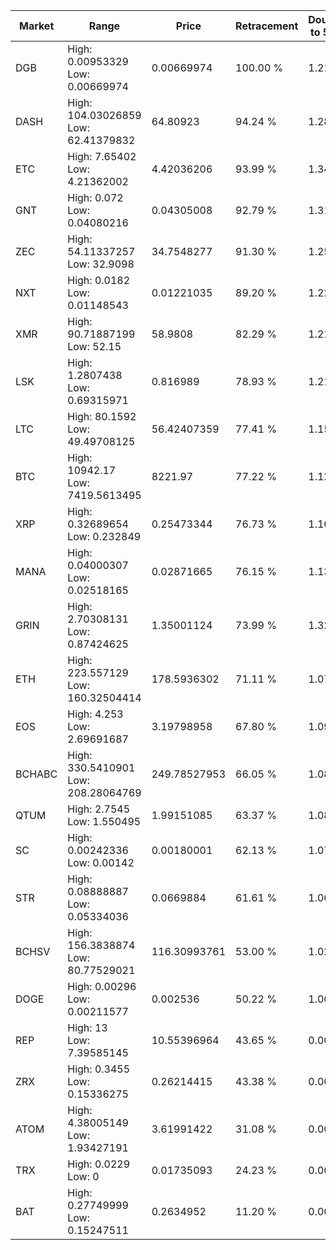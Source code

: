 | Market | Range | Price| Retracement | Doubles to 50% |
| --- | --- | --- | --- | --- |
| DGB | High: 0.00953329<br />Low: 0.00669974 | 0.00669974 | 100.00 % | 1.21 |
| DASH | High: 104.03026859<br />Low: 62.41379832 | 64.80923 | 94.24 % | 1.28 |
| ETC | High: 7.65402<br />Low: 4.21362002 | 4.42036206 | 93.99 % | 1.34 |
| GNT | High: 0.072<br />Low: 0.04080216 | 0.04305008 | 92.79 % | 1.31 |
| ZEC | High: 54.11337257<br />Low: 32.9098 | 34.7548277 | 91.30 % | 1.25 |
| NXT | High: 0.0182<br />Low: 0.01148543 | 0.01221035 | 89.20 % | 1.22 |
| XMR | High: 90.71887199<br />Low: 52.15 | 58.9808 | 82.29 % | 1.21 |
| LSK | High: 1.2807438<br />Low: 0.69315971 | 0.816989 | 78.93 % | 1.21 |
| LTC | High: 80.1592<br />Low: 49.49708125 | 56.42407359 | 77.41 % | 1.15 |
| BTC | High: 10942.17<br />Low: 7419.5613495 | 8221.97 | 77.22 % | 1.12 |
| XRP | High: 0.32689654<br />Low: 0.232849 | 0.25473344 | 76.73 % | 1.10 |
| MANA | High: 0.04000307<br />Low: 0.02518165 | 0.02871665 | 76.15 % | 1.13 |
| GRIN | High: 2.70308131<br />Low: 0.87424625 | 1.35001124 | 73.99 % | 1.32 |
| ETH | High: 223.557129<br />Low: 160.32504414 | 178.5936302 | 71.11 % | 1.07 |
| EOS | High: 4.253<br />Low: 2.69691687 | 3.19798958 | 67.80 % | 1.09 |
| BCHABC | High: 330.5410901<br />Low: 208.28064769 | 249.78527953 | 66.05 % | 1.08 |
| QTUM | High: 2.7545<br />Low: 1.550495 | 1.99151085 | 63.37 % | 1.08 |
| SC | High: 0.00242336<br />Low: 0.00142 | 0.00180001 | 62.13 % | 1.07 |
| STR | High: 0.08888887<br />Low: 0.05334036 | 0.0669884 | 61.61 % | 1.06 |
| BCHSV | High: 156.3838874<br />Low: 80.77529021 | 116.30993761 | 53.00 % | 1.02 |
| DOGE | High: 0.00296<br />Low: 0.00211577 | 0.002536 | 50.22 % | 1.00 |
| REP | High: 13<br />Low: 7.39585145 | 10.55396964 | 43.65 % | 0.00 |
| ZRX | High: 0.3455<br />Low: 0.15336275 | 0.26214415 | 43.38 % | 0.00 |
| ATOM | High: 4.38005149<br />Low: 1.93427191 | 3.61991422 | 31.08 % | 0.00 |
| TRX | High: 0.0229<br />Low: 0 | 0.01735093 | 24.23 % | 0.00 |
| BAT | High: 0.27749999<br />Low: 0.15247511 | 0.2634952 | 11.20 % | 0.00 |
